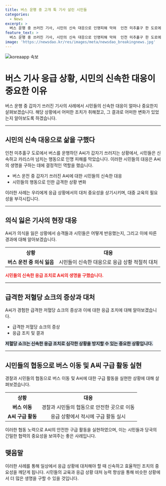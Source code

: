 ```yaml
---
title: 버스 운행 중 고개 툭 기사 살린 시민들
categories:
  - News
excerpt: >
  버스 운행 중 쓰러진 기사, 시민의 신속 대응으로 인명피해 막혀  인천 미추홀구 한 도로에서 운행 중이던 버스 기사가 갑자기 쓰러져 사고가 났지만, 시민들의 신속한 대응으로 인명피해가 막혀났다. 경찰청의 유튜브 영상에는 이러한 상황이 담겨 있으며, 기사는 저혈당으로 인해 의식을 잃었고 주변 시민들이 도와주어 응급처치를 받고 병원으로 이송되어 회복했다. 또한, 버스가 도로를 막고 있던 상황에서 시민들이 도와주어 위급한 상황을 막았다는 사연도 전해졌다.
feature_text: >
  버스 운행 중 쓰러진 기사, 시민의 신속 대응으로 인명피해 막혀  인천 미추홀구 한 도로에서 운행 중이던 버스 기사가 갑자기 쓰러져 사고가 났지만, 시민들의 신속한 대응으로 인명피해가 막혀났다. 경찰청의 유튜브 영상에는 이러한 상황이 담겨 있으며, 기사는 저혈당으로 인해 의식을 잃었고 주변 시민들이 도와주어 응급처치를 받고 병원으로 이송되어 회복했다. 또한, 버스가 도로를 막고 있던 상황에서 시민들이 도와주어 위급한 상황을 막았다는 사연도 전해졌다.
image: 'https://newsdao.kr/res/images/meta/newsdao_breakingnews.jpg'
---
```


<p><img src="https://newsdao.kr/res/images/meta/newsdao_breakingnews.jpg" alt="koreaapp 속보" /></p>

<h1>버스 기사 응급 상황, 시민의 신속한 대응이 중요한 이유</h1>

<p data-ke-size="size16">버스 운행 중 갑자기 쓰러진 기사의 사례에서 시민들의 신속한 대응이 얼마나 중요한지 살펴보겠습니다. 해당 상황에서 어떠한 조치가 취해졌고, 그 결과로 어떠한 변화가 있었는지 알아보도록 하겠습니다.</p>

<hr>

<h2 data-ke-size="size26">시민의 신속 대응으로 삶을 구했다</h2>

<p data-ke-size="size16">인천 미추홀구 도로에서 버스를 운행하던 A씨가 갑자기 쓰러지는 상황에서, 시민들은 신속하고 카리스마 넘치는 행동으로 인명 피해를 막았습니다. 이러한 시민들의 대응은 A씨의 생명을 구하는 데에 결정적인 역할을 했습니다.</p>

<ul>
  <li>버스 운전 중 갑자기 쓰러진 A씨에 대한 시민들의 신속한 대응</li>
  <li>시민들의 행동으로 인한 급격한 상황 변화</li>
</ul>

<p data-ke-size="size16">이러한 사례는 우리에게 응급 상황에서의 대처 중요성을 상기시키며, 대중 교육의 필요성을 부각시킵니다.</p>

<hr>

<h2 data-ke-size="size26">의식 잃은 기사의 현장 대응</h2>

<p data-ke-size="size16">A씨가 의식을 잃은 상황에서 승객들과 시민들은 어떻게 반응했는지, 그리고 이에 따른 경과에 대해 알아보겠습니다.</p>

<table>
  <tr>
    <th>상황</th>
    <th>대응</th>
  </tr>
  <tr>
    <td style="text-align: center; height: 17px;"><b>버스 운전 중 의식 잃음</b></td>
    <td style="text-align: center; height: 17px;">시민들이 신속한 대응으로 응급 상황 적절히 대처</td>
  </tr>
</table>

<p><b><span style="color: #ee2323;">시민들의 신속한 응급 조치로 A씨의 생명을 구했습니다.</span></b>
<hr></p>

<h2 data-ke-size="size26">급격한 저혈당 쇼크의 증상과 대처</h2>

<p data-ke-size="size16">A씨가 경험한 급격한 저혈당 쇼크의 증상과 이에 대한 응급 조치에 대해 알아보겠습니다.</p>

<ul>
  <li>급격한 저혈당 쇼크의 증상</li>
  <li>응급 조치 및 결과</li>
</ul>

<p><b><span style="background-color: #21538527;">저혈당 쇼크는 신속한 응급 조치로 심각한 상황을 방지할 수 있는 중요한 상황입니다.</span></b>
<hr></p>

<h2 data-ke-size="size26">시민들의 협동으로 버스 이동 및 A씨 구급 활동 실현</h2>

<p data-ke-size="size16">경찰과 시민들의 협동으로 버스 이동 및 A씨에 대한 구급 활동을 실현한 상황에 대해 살펴보겠습니다.</p>

<table>
  <tr>
    <th>상황</th>
    <th>대응</th>
  </tr>
  <tr>
    <td style="text-align: center; height: 17px;"><b>버스 이동</b></td>
    <td style="text-align: center; height: 17px;">경찰과 시민들의 협동으로 안전한 곳으로 이동</td>
  </tr>
  <tr>
    <td style="text-align: center; height: 17px;"><b>A씨 구급 활동</b></td>
    <td style="text-align: center; height: 17px;">응급 상황에서 적시에 구급 활동 실시</td>
  </tr>
</table>

<p data-ke-size="size16">이러한 협동 노력으로 A씨의 안전한 구급 활동을 실현하였으며, 이는 시민들과 당국의 긴밀한 협력의 중요성을 보여주는 좋은 사례입니다.</p>

<h2 data-ke-size="size26">맺음말</h2>

<p data-ke-size="size16">이러한 사례를 통해 일상에서 응급 상황에 대처해야 할 때 신속하고 효율적인 조치의 중요성을 깨닫게 됩니다. 시민들의 교육과 응급 상황 대처 능력 향상을 통해 비슷한 상황에서 더 많은 생명을 구할 수 있을 것입니다.</p>

